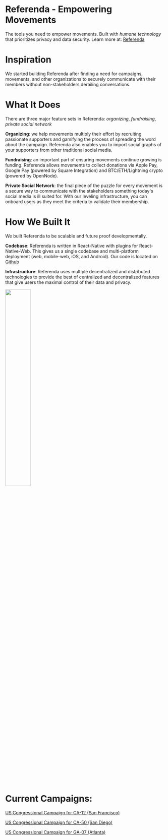 # Referenda - Empowering Movements
The tools you need to empower movements. Built with _humane technology_ that prioritizes privacy and data security. 
Learn more at: [Referenda](https://www.referenda.io/?t=devpost)

# Inspiration
We started building Referenda after finding a need for campaigns, movements, and other organizations to securely communicate with their members without non-stakeholders derailing conversations.

# What It Does
There are three major feature sets in Referenda: _organizing_, _fundraising_, _private social network_

**Organizing**: we help movements multiply their effort by recruiting passionate supporters and gamifying the process of spreading the word about the campaign. Referenda also enables you to import social graphs of your supporters from other traditional social media.

**Fundraising**: an important part of ensuring movements continue growing is funding. Referenda allows movements to collect donations via Apple Pay, Google Pay (powered by Square Integration) and BTC/ETH/Lightning crypto (powered by OpenNode). 

**Private Social Network**: the final piece of the puzzle for every movement is a secure way to communicate with the stakeholders something today's social media is ill suited for. With our leveling infrastructure, you can onboard users as they meet the criteria to validate their membership.

# How We Built It
We built Referenda to be scalable and future proof developmentally. 

**Codebase**: Referenda is written in React-Native with plugins for React-Native-Web. This gives us a single codebase and multi-platform deployment (web, mobile-web, iOS, and Android). Our code is located on [Github](https://github.com/stealthyinc/referenda)

**Infrastructure**: Referenda uses multiple decentralized and distributed technologies to provide the best of centralized and decentralized features that give users the maximal control of their data and privacy.

<img src="https://www.referenda.io/assets/ReferendaFlow.png" width="40%">

# Current Campaigns:
[US Congressional Campaign for CA-12 (San Francisco)](https://www.app.referenda.io/agatha)

[US Congressional Campaign for CA-50 (San Diego)](https://www.app.referenda.io/campacampa.id.blockstack)

[US Congressional Campaign for GA-07 (Atlanta)](https://www.app.referenda.io/nabilah)

